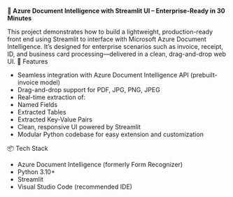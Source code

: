 **🚀 Azure Document Intelligence with Streamlit UI – Enterprise-Ready in 30 Minutes**

This project demonstrates how to build a lightweight, production-ready front end using Streamlit to interface with Microsoft Azure Document Intelligence. It’s designed for enterprise scenarios such as invoice, receipt, ID, and business card processing—delivered in a clean, drag-and-drop web UI.
🔧 Features
- Seamless integration with Azure Document Intelligence API (prebuilt-invoice model)
- Drag-and-drop support for PDF, JPG, PNG, JPEG
- Real-time extraction of:
- Named Fields
- Extracted Tables
- Extracted Key-Value Pairs
- Clean, responsive UI powered by Streamlit
- Modular Python codebase for easy extension and customization
  
📦 Tech Stack
- Azure Document Intelligence (formerly Form Recognizer)
- Python 3.10+
- Streamlit
- Visual Studio Code (recommended IDE)
